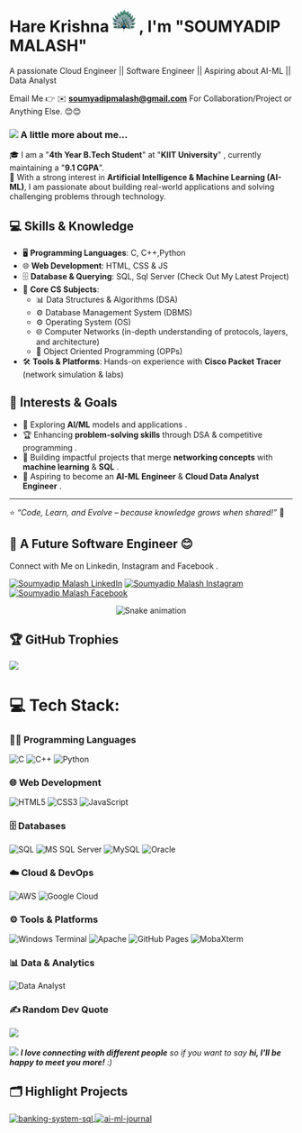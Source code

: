 # Hare Krishna <img src="Peacock.webp" alt="Peacock" width="40"/> , I'm "**SOUMYADIP MALASH**"

 A passionate Cloud Engineer  || Software Engineer  || Aspiring about AI-ML  || Data Analyst 

Email Me 👉 ✉️ **soumyadipmalash@gmail.com** For Collaboration/Project or Anything Else. 😊😊

### <img src="https://media.giphy.com/media/VgCDAzcKvsR6OM0uWg/giphy.gif" width="50"> A little more about me...  
🎓 I am a "**4th Year B.Tech Student**" at "**KIIT University**" , currently maintaining a "**9.1 CGPA**".  
🤖 With a strong interest in **Artificial Intelligence & Machine Learning (AI-ML)**, I am passionate about building real-world applications and solving challenging problems through technology.  

## 💻 Skills & Knowledge  
- 🖥️ **Programming Languages**: C, C++,Python  
- 🌐 **Web Development**: HTML, CSS & JS
- 🗄️ **Database & Querying**: SQL, Sql Server (Check Out My Latest Project)
- 📘 **Core CS Subjects**:  
  - 📊 Data Structures & Algorithms (DSA)
  - ⚙️ Database Management System (DBMS) 
  - ⚙️ Operating System (OS)  
  - 🌐 Computer Networks (in-depth understanding of protocols, layers, and architecture)
  - 📘 Object Oriented Programming (OPPs)
- 🛠️ **Tools & Platforms**: Hands-on experience with **Cisco Packet Tracer** (network simulation & labs)  

## 🚀 Interests & Goals  
- 🤖 Exploring **AI/ML** models and applications  .
- 🏆 Enhancing **problem-solving skills** through DSA & competitive programming  .
- 🔗 Building impactful projects that merge **networking concepts** with **machine learning** & **SQL** .
- 🎯 Aspiring to become an **AI-ML Engineer** & **Cloud Data Analyst Engineer**  .

---
⭐️ *“Code, Learn, and Evolve – because knowledge grows when shared!”* 🌟


## 🔗 A Future Software Engineer 😊

Connect with Me on Linkedin, Instagram and Facebook .
  

[![Soumyadip Malash LinkedIn](https://img.shields.io/badge/LinkedIn-Soumyadip%20Malash-blue?logo=linkedin&logoColor=white)](https://www.linkedin.com/in/soumyadipmalash)  [![Soumyadip Malash Instagram](https://img.shields.io/badge/Instagram-Soumyadip%20Malash-pink?logo=instagram&logoColor=white)](https://www.instagram.com/soumyadipmalash)  [![Soumyadip Malash Facebook](https://img.shields.io/badge/Facebook-Soumyadip%20Malash-blue?logo=facebook&logoColor=white)](https://www.facebook.com/soumyadip.malash)  


<!-- Snake Game Repo View -->

<div align="center">
  <img src="https://profile-readme-generator.com/assets/snake.svg" alt="Snake animation" />
</div>

## 🏆 GitHub Trophies
![](https://github-profile-trophy.vercel.app/?username=alamimran613&theme=radical&no-frame=false&no-bg=false&margin-w=4)


# 💻 Tech Stack: 

### 👨‍💻 Programming Languages  
![C](https://img.shields.io/badge/C-%2300599C.svg?style=for-the-badge&logo=c&logoColor=white)  ![C++](https://img.shields.io/badge/C++-%2300599C.svg?style=for-the-badge&logo=c%2B%2B&logoColor=white)  ![Python](https://img.shields.io/badge/Python-3670A0?style=for-the-badge&logo=python&logoColor=ffdd54)  
  
### 🌐 Web Development  
![HTML5](https://img.shields.io/badge/HTML5-%23E34F26.svg?style=for-the-badge&logo=html5&logoColor=white)  ![CSS3](https://img.shields.io/badge/CSS3-%231572B6.svg?style=for-the-badge&logo=css3&logoColor=white)  ![JavaScript](https://img.shields.io/badge/JavaScript-%23323330.svg?style=for-the-badge&logo=javascript&logoColor=%23F7DF1E)  

### 🗄️ Databases  
![SQL](https://img.shields.io/badge/SQL-%2300758F.svg?style=for-the-badge&logo=database&logoColor=white)  ![MS SQL Server](https://img.shields.io/badge/MS_SQL_Server-CC2927?style=for-the-badge&logo=microsoft-sql-server&logoColor=white)  ![MySQL](https://img.shields.io/badge/MySQL-%2300f.svg?style=for-the-badge&logo=mysql&logoColor=white)  ![Oracle](https://img.shields.io/badge/Oracle-F80000?style=for-the-badge&logo=oracle&logoColor=white)  

### ☁️ Cloud & DevOps  
![AWS](https://img.shields.io/badge/AWS-%23FF9900.svg?style=for-the-badge&logo=amazon-aws&logoColor=white)  ![Google Cloud](https://img.shields.io/badge/Google_Cloud-%234285F4.svg?style=for-the-badge&logo=google-cloud&logoColor=white)  

### ⚙️ Tools & Platforms  
![Windows Terminal](https://img.shields.io/badge/Windows_Terminal-%234D4D4D.svg?style=for-the-badge&logo=windows-terminal&logoColor=white)  ![Apache](https://img.shields.io/badge/Apache-%23D42029.svg?style=for-the-badge&logo=apache&logoColor=white)  ![GitHub Pages](https://img.shields.io/badge/GitHub_Pages-121013?style=for-the-badge&logo=github&logoColor=white)  ![MobaXterm](https://img.shields.io/badge/MobaXterm-2E8B57?style=for-the-badge&logo=gnometerminal&logoColor=white)  

### 📊 Data & Analytics  
![Data Analyst](https://img.shields.io/badge/Data_Analyst-02569B?style=for-the-badge&logo=google-analytics&logoColor=white)  


### ✍️ Random Dev Quote
![](https://quotes-github-readme.vercel.app/api?type=horizontal&theme=radical)

<img src="https://media.giphy.com/media/LnQjpWaON8nhr21vNW/giphy.gif" width="60"> <em><b>I love connecting with different people</b> so if you want to say <b>hi, I'll be happy to meet you more!</b> :)</em>

## 🗂️ Highlight Projects 

<a href="https://github.com/soumyadipmalash/SQL_Banking-Project">
  <img align="center" src="https://github-readme-stats.vercel.app/api/pin/?username=soumyadipmalash&repo=SQL_Banking-Project&show_icons=true&line_height=27&title_color=6aa6f8&text_color=8a919a&icon_color=6aa6f8&bg_color=22272e" alt="banking-system-sql" />
</a>

<a href="https://github.com/soumyadipmalash/SQL-Queries">
  <img align="center" src="https://github-readme-stats.vercel.app/api/pin/?username=soumyadipmalash&repo=SQL-Queries&show_icons=true&line_height=27&title_color=6aa6f8&text_color=8a919a&icon_color=6aa6f8&bg_color=22272e" alt="ai-ml-journal" />
</a>



<!-- Proudly created with GPRM ( https://gprm.itsvg.in ) -->
